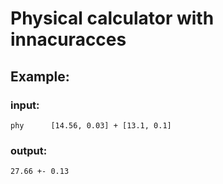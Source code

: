# Physical calculator with innacuracces
## Example:
### input:
`
    phy     
    [14.56, 0.03] + [13.1, 0.1]     
`
### output:
`
    27.66 +- 0.13    
`
